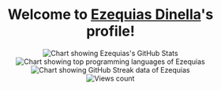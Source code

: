 <h1 align="center">Welcome to <a href="https://www.linkedin.com/in/edinella/" title="LinkedIn of Ezequias Dinella">Ezequias Dinella</a>'s profile!</h1>

<div align="center">
  <img alt="Chart showing Ezequias's GitHub Stats" src="https://github-readme-stats.vercel.app/api?username=edinella&count_private=true&show_icons=true" />
</div>

<div align="center">
  <img alt="Chart showing top programming languages of Ezequias" src="https://github-readme-stats.vercel.app/api/top-langs/?username=edinella&layout=compact" />
</div>

<div align="center">
  <img alt="Chart showing GitHub Streak data of Ezequias" src="https://github-readme-streak-stats.herokuapp.com?user=edinella&hide_border=true)" />
</div>

<div align="center">
  <img alt="Views count" src="https://komarev.com/ghpvc/?username=edinella&color=brightgreen" />
</div>
